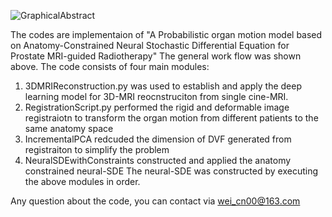
![GraphicalAbstract](https://github.com/user-attachments/assets/eb903e50-a83e-4ab5-956e-b0898b0d3664)

The codes are  implementaion of "A Probabilistic organ motion model based on Anatomy-Constrained Neural Stochastic Differential Equation for Prostate MRI-guided Radiotherapy"
The general work flow was shown above. The code consists of four main modules:
1. 3DMRIReconstruction.py was used to establish and apply the deep learning model for 3D-MRI reocnstruciton from single cine-MRI.
2. RegistrationScript.py performed the rigid and deformable image registraiotn to transform the organ motion from different patients to the same anatomy space
3. IncrementalPCA redcuded the dimension of DVF generated from registraiton to simplify the problem
4. NeuralSDEwithConstraints constructed and applied the anatomy constrained neural-SDE
The neural-SDE was constructed by executing the above  modules in order.

Any question about the code, you can contact via wei_cn00@163.com
                        
